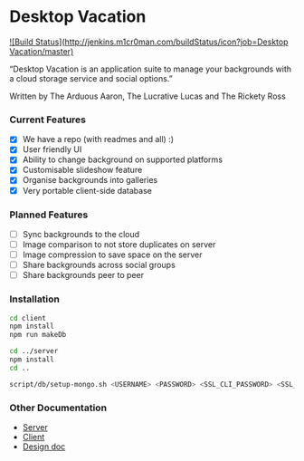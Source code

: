 # Desktop Vacation

[![Build Status](http://jenkins.m1cr0man.com/buildStatus/icon?job=Desktop Vacation/master)](http://jenkins.m1cr0man.com/job/Desktop%20Vacation/job/master/)

“Desktop Vacation is an application suite to manage your backgrounds with a cloud storage service and social options.”

Written by The Arduous Aaron, The Lucrative Lucas and The Rickety Ross

### Current Features
- [x] We have a repo (with readmes and all) :)
- [x] User friendly UI
- [x] Ability to change background on supported platforms
- [x] Customisable slideshow feature
- [x] Organise backgrounds into galleries
- [x] Very portable client-side database

### Planned Features
- [ ] Sync backgrounds to the cloud
- [ ] Image comparison to not store duplicates on server
- [ ] Image compression to save space on the server
- [ ] Share backgrounds across social groups
- [ ] Share backgrounds peer to peer

### Installation
```bash
cd client
npm install
npm run makeDb

cd ../server
npm install
cd ..

script/db/setup-mongo.sh <USERNAME> <PASSWORD> <SSL_CLI_PASSWORD> <SSL_SRV_PASSWORD>
```

### Other Documentation
- [Server](./server/#desktop-vacation-server)
- [Client](./client/#desktop-vacation-client)
- [Design doc](./doc/#desktop-vacation-specs)
